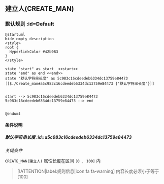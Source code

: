 ## 建立人(CREATE_MAN) <!-- {docsify-ignore-all} -->

   

### 默认规则 :id=Default

```plantuml
@startuml
hide empty description
<style>
root {
  HyperlinkColor #42b983
}
</style>

state "start" as start  <<start>>
state "end" as end <<end>>
state "默认字符串长度" as 5c983c16cdeedeb6334dc13759e84473 [[$./Create_man#a5c983c16cdeedeb6334dc13759e84473 {"默认字符串长度"}]]


start --> 5c983c16cdeedeb6334dc13759e84473 
5c983c16cdeedeb6334dc13759e84473 --> end 


@enduml
```

#### 条件说明

##### 默认字符串长度 :id=a5c983c16cdeedeb6334dc13759e84473


*关键条件*


`CREATE_MAN(建立人)` 属性长度在区间 `(0 , 100]` 内

> [!ATTENTION|label:规则信息|icon:fa fa-warning]
> 内容长度必须小于等于[100]







